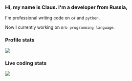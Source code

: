 
### Hi, my name is Claus. I'm a developer from Russia, 
I'm professional writing code on `c#` and `python`.

Now I currently working on `Arb programming language`.

### Profile stats

<td align="center" style="padding=0;width=100%;">
      <img align="center" style="padding=0;" src="https://github-readme-stats.vercel.app/api/?username=ClausStolz&show_icons=true&hide_border=true&icon_color=C9F9D9&hide_title=true&count_private=true" />

### Live coding stats
  
<td align="center" style="padding=0;width=100%;">
      <img align="center" style="padding=0;" src="https://github-readme-stats.vercel.app/api/wakatime?username=ClausStolz&layout=compact&hide_border=true" />
    
    
